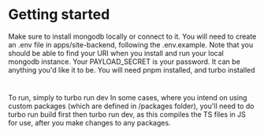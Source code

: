 # Getting started
Make sure to install mongodb locally or connect to it. 
You will need to create an .env file in apps/site-backend, following the .env.example.
Note that you should be able to find your URI when you install and run your local mongodb instance.
Your PAYLOAD_SECRET is your password. It can be anything you'd like it to be.
You will need pnpm installed, and turbo installed
# 
To run, simply to turbo run dev
In some cases, where you intend on using custom packages (which are defined in /packages folder), you'll need to do turbo run build first then turbo run dev, as this compiles the TS files in JS for use, after you 
make changes to any packages.